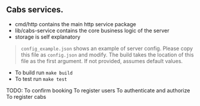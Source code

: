 ## Cabs services.

* cmd/http contains the main http service package
* lib/cabs-service contains the core business logic of the server
* storage is self explanatory

> `config_example.json` shows an example of server config. Please copy this file as `config.json` and modify. The build takes the location of this file as the first argument. If not provided, assumes default values.

* To build run `make build`
* To test run `make test`

TODO:
To confirm booking 
To register users
To authenticate and authorize
To register cabs